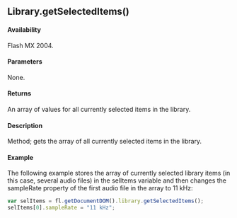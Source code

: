 ## Library.getSelectedItems()

#### Availability

Flash MX 2004.

#### Parameters

None.

#### Returns

An array of values for all currently selected items in the library.

#### Description

Method; gets the array of all currently selected items in the library.

#### Example

The following example stores the array of currently selected library items (in this case, several audio files) in the
selItems variable and then changes the sampleRate property of the first audio file in the array to 11 kHz:

```javascript
var selItems = fl.getDocumentDOM().library.getSelectedItems();
selItems[0].sampleRate = "11 kHz";
```
